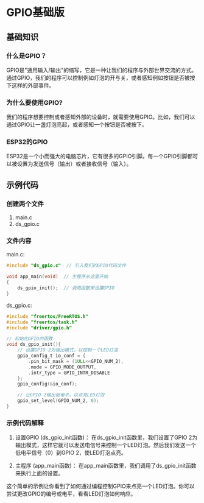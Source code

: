 # GPIO基础版

## 基础知识

### 什么是GPIO？
GPIO是"通用输入/输出"的缩写，它是一种让我们的程序与外部世界交流的方式。通过GPIO，我们的程序可以控制例如灯泡的开与关，或者感知例如按钮是否被按下这样的外部事件。

### 为什么要使用GPIO?
我们的程序想要控制或者感知外部的设备时，就需要使用GPIO。比如，我们可以通过GPIO让一盏灯泡亮起，或者感知一个按钮是否被按下。

### ESP32的GPIO
ESP32是一个小而强大的电脑芯片，它有很多的GPIO引脚。每一个GPIO引脚都可以被设置为发送信号（输出）或者接收信号（输入）。

## 示例代码

### 创建两个文件
1. main.c
2. ds_gpio.c

### 文件内容
main.c:
~~~c
#include "ds_gpio.c"  // 引入我们的GPIO代码文件

void app_main(void)  // 主程序从这里开始
{
    ds_gpio_init();  // 调用函数来设置GPIO
}
~~~
ds_gpio.c:
~~~c
#include "freertos/FreeRTOS.h"
#include "freertos/task.h"
#include "driver/gpio.h"

// 初始化GPIO的函数
void ds_gpio_init(){
    // 设置GPIO 2为输出模式，以控制一个LED灯泡
    gpio_config_t io_conf = {
        .pin_bit_mask = (1ULL<<GPIO_NUM_2),
        .mode = GPIO_MODE_OUTPUT,
        .intr_type = GPIO_INTR_DISABLE
    };
    gpio_config(&io_conf);

    // 让GPIO 2输出低电平，以点亮LED灯泡
    gpio_set_level(GPIO_NUM_2, 0);
}
~~~

### 示例代码解释

1. 设置GPIO (ds_gpio_init函数)：
在ds_gpio_init函数里，我们设置了GPIO 2为输出模式，这样它就可以发送电信号来控制一个LED灯泡。然后我们发送一个低电平信号（0）到GPIO 2，使LED灯泡点亮。

2. 主程序 (app_main函数)：
在app_main函数里，我们调用了ds_gpio_init函数来执行上面的设置。

这个简单的示例让你看到了如何通过编程控制GPIO来点亮一个LED灯泡。你可以尝试更改GPIO的编号或电平，看看LED灯泡如何响应。